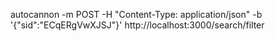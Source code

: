 autocannon -m POST -H "Content-Type: application/json" -b '{"sid":"ECqERgVwXJSJ"}' http://localhost:3000/search/filter